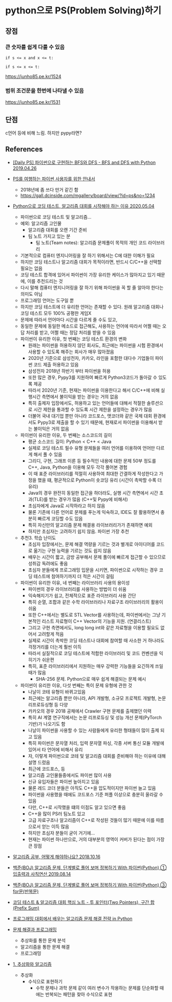 # python으로 PS(Problem Solving)하기


## 장점
### 큰 숫자를 쉽게 다룰 수 있음
```
if s <= x and x <= t:
```

```
if s <= x <= t:
```

https://junho85.pe.kr/1524


### 범위 조건문을 한번에 나타낼 수 있음
https://junho85.pe.kr/1531


## 단점
c언어 등에 비해 느림.
하지만 pypy라면?


## References
* [[Daily PS] 파이썬으로 구현하는 BFS와 DFS - BFS and DFS with Python 2019.04.26](https://cyc1am3n.github.io/2019/04/26/bfs_dfs_with_python.html)
* [PS를 여행하는 파이썬 사용자를 위한 안내서](https://github.com/dodok8/PythonAlgorithmStudy/wiki)
  * 2018년에 좀 쓰다 만거 같긴 함
  * https://gall.dcinside.com/mgallery/board/view/?id=ps&no=1234
* [Python으로 코딩 테스트, 알고리즘 대회를 시작해야 하는 이유 2020.05.04](https://www.youtube.com/watch?v=oOKulxkc-DU)
  * 파이썬으로 코딩 테스트 및 알고리즘...
  * 예외: 알고리즘 고인물
    * 알고리즘 대회를 오랜 기간 준비
    * 팀 노트 가지고 있는 분
      * 팀 노트(Team notes): 알고리즘 문제풀이 목적의 개인 코드 라이브러리
  * 기본적으로 컴퓨터 엔지니어링을 잘 하기 위해서는 C에 대한 이해가 필요
  * 하지만 코딩 테스트나 알고리즘 대회가 목적이라면, 반드시 C/C++을 선택할 필요는 없음
  * 코딩 테스트 합격에 있어서 파이썬이 가장 유리한 케이스가 많아지고 있기 때문에, 이를 추천드리는 것
  * 다시 말해 컴퓨터 엔지니어링을 잘 하기 위해 파이썬을 꼭 할 줄 알아야 한다는 의미도 아님
  * 프로그래밍 언어는 도구일 뿐
  * 하지만 코딩 테스트에 더 유리한 언어는 존재할 수 있다. 원래 알고리즘 대회나 코딩 테스트 모두 100% 공평한 게임X
  * 문제에 따라서 언어마다 시간을 다르게 줄 수도 있고,
  * 동일한 문제에 동일한 메소드로 접근해도, 사용하는 언어에 따라서 어쩔 때는 오답 처리를 받고, 어쩔 때는 정답 처리를 받을 수 있음
  * 파이썬이 유리한 이유, 첫 번째는 코딩 테스트 환경의 변화
    * 원래는 파이썬을 허용하지 않던 회사도, 최근에는 파이썬을 시험 환경에서 사용할 수 있도록 해주는 회사가 매우 많아졌음
    * 2020년 기준으로 삼성전자, 카카오, 라인을 포함한 대다수 기업들이 파이썬 코드 제출 허용하고 있음
    * 삼성전자 2018년 하반기 부터 파이썬을 허용
    * 또한 많은 경우, Pypy3를 지원하여 빠르게 Python3코드가 돌아갈 수 있도록 제공
    * 따라서 2020년 기준, 현재는 파이썬을 이용한다고 해서 C/C++에 비해 실행시간 측면에서 불이익을 받는 경우는 거의 없음
    * 특히 출제자 입장에서도, 허용하고 있는 언어들에 대해서 적절한 솔루션으로 시간 제한을 통과할 수 있도록 시간 제한을 설정하는 경우가 많음
    * 더불어 국내 대기업 뿐만 아니라 코드포스, 앳코더와 같은 국제 대회 환경에서도 Pypy3로 제출을 할 수 있기 때문에, 현재로서 파이썬을 이용해서 받는 불이익은 거의 없음
  * 파이썬이 유리한 이유, 두 번째는 소스코드의 길이
    * 평균 소스코드 길이: Python < C++ < Java
    * 실제로 코딩 테스트 필수 유형 문제들을 여러 언어를 이용하여 언어만 다르게 해서 풀 수 있음
    * 그리디, 구현, 그래프 이론 등 필수적인 내용에 대한 문제 50부 정도를 C++, Java, Python을 이용해 모두 각각 풀어본 경험
    * 이 때 표준 라이브러리를 적절히 사용하여 최대한 간결하게 작성한다고 가정을 했을 떄, 평균적으로 Python이 숏코딩 유리 (시간이 촉박할 수록 더 유리)
    * Java의 경우 완전히 동일한 접근을 하더라도, 실행 시간 측면에서 시간 초과(TLE)를 받는 경우가 많음 (C++및 Pypy에 비해서)
    * 초심자에게 Java로 시작하라고 하지 않음
    * 물론 기존에 다른 언어로 문제를 푸는게 익숙하고, IDE도 잘 활용하면서 충분히 빠르게 코딩할 수도 있음
    * 특히 자신만의 알고리즘 문제 해결용 라이브러리가가 존재하면 예외
    * 하지만 초심자는 고려하기 쉽지 않음. 파이썬 가장 추천
  * 추천3. 학습 난이도
    * 초심자 입장에서는, 문제 해결 역량을 기르는 것과 별개로 아이디어를 코드로 옮기는 구현 능력을 기르는 것도 쉽지 않음
    * 배우는 시간이 짧고, 금방 공부해서 문제 풀이에 빠르게 접근할 수 있으므로 성취감 독려에도 좋음
    * 초심자 분들에게 프로그래밍 입문을 시키면, 파이썬으로 시작하는 경우 코딩 테스트에 참여하기까지 더 적은 시간이 걸림
  * 파이썬이 유리한 이유, 네 번째는 라이브러리 사용의 용이성
    * 파이썬의 경우 라이브러리를 사용하는 방법이 더 쉬움
    * 익숙해지기가 쉽고, 전체적으로 표준 라이브러리 사용 간단
    * 특히 순열, 조합과 같은 수학 라이브러리나 자료구조 라이브러리의 활용이 쉬움
    * 또한 C++에서는 별도로 STL Vector를 사용하는데, 파이썬에서는 그냥 기본적인 리스트 자료형이 C++ Vector의 기능을 지원. (연결리스트)
    * 그리고 구현 측면에서도, long long int와 같은 자료형을 이용할 필요도 없어서 고려할게 적음
    * 실제로 시간이 촉박한 코딩 테스트나 대회에 참여할 때 사소한 거 하나라도 걱정거리를 더는게 훨씬 이득
    * 따라서 실질적으로 코딩 테스트에 적합한 라이브러리 및 코드 컨벤션을 익히기가 쉬운편
    * 특히, 표준 라이브러리에서 지원하는 매우 강력한 기능들을 요긴하게 쓰일때가 많음
      * SHA-256 문제. Python으로 매우 쉽게 해결되는 문제 예시
  * 파이썬이 유리한 이유, 다섯 번째는 특이 문제 유형에 관한 것
    * 나날이 코테 유형이 바뀌고있음
    * 최근에는 알고리즘 뿐만 아니라, API 개발형, 소규모 프로젝트 개발형, 논문 리프로듀싱형 등 다양
    * 카카오의 경우 2018 공채에서 Crawler 구현 문제를 출제했던 이력
    * 특히 AI 계열 연구직에서는 논문 리프로듀싱 및 성능 개선 문제(PyTorch 기반)가 나오기도 함
    * 나날이 파이썬을 사용할 수 있는 사람들에게 유리한 형태들이 많이 출제 되고 있음
    * 특히 파이썬은 문자열 처리, 입력 문자열 파싱, 각종 서버 통신 모듈 개발에 있어서 타 언어에 비해서 유리
    * 자, 이렇게 파이썬으로 코테 및 알고리즘 대회를 준비해야 하는 이유에 대해 설명 드렸음
    * 최근에 코드포스, 등
    * 알고리즘 고인물들중에서도 파이썬 많이 사용
    * 신규 유입자들은 파이썬 높아지고 있음
    * 물론 레드 코더 분들은 아직도 C++을 압도적이지만 파이썬 늘고 있음
    * 파이썬을 사용했을 때에도 코드포스 기준 퍼플 이상으로 충분히 올라갈 수 있음
    * 다만, C++로 시작했을 떄의 이점도 알고 있으면 좋음
    * C++을 많이 PS러 팀노트 있고
    * 고급 자료구조나 알고리즘이 C++로 작성된 것들이 많기 때문에 이를 따름으로서 얻는 이득 많음
    * 하지만 초심자 분들이 굳이 거기에...
    * 현재는 파이썬 하나만으로, 거의 대부분의 영역이 커버가 된다는 점이 가장 큰 장점
  
* [알고리즘 공부, 어떻게 해야하나요? 2018.10.16](https://baactree.tistory.com/52)
* [백준(BOJ) 알고리즘 문제, 단계별로 풀어 보며 정복하기 With 파이썬(Python) ① 입출력과 사칙연산 2019.08.14](https://www.youtube.com/watch?v=Pk0ToXBLlE4)
* [백준(BOJ) 알고리즘 문제, 단계별로 풀어 보며 정복하기 With 파이썬(Python) ③ for문(반복문)](https://www.youtube.com/watch?v=-XFXW_qoEMA)
* [코딩 테스트 & 알고리즘 대회 핵심 노트 - 투 포인터(Two Pointers), 구간 합(Prefix Sum)](https://www.youtube.com/watch?v=rI8NRQsAS_s)
* [프로그래밍 대회에서 배우는 알고리즘 문제 해결 전략 in Python](https://github.com/riceluxs1t/py-jmb)
* [문제 해결과 프로그래밍](http://www.nybook.net/t_data/infor/teacher/teacherbook_infor3.pdf)
  * 추상화를 통한 문제 분석
  * 알고리즘을 통한 문제 해결
  * 프로그래밍
* [1. 추상화와 알고리즘](http://www.hanbit.co.kr/textbook/download/ppt_sample.pdf)
  * 추상화
    * 수식으로 표현하기
      * 수학 문제나 과학 문제 같이 여러 변수가 작용하는 문제를 단순화할 때에는 반복되는 패턴을 찾아 수식으로 표현
